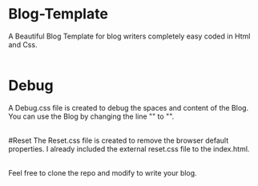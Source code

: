 # Blog-Template
A Beautiful Blog Template for blog writers completely easy coded in Html and Css.<br/><br/>

# Debug
A Debug.css file is created to debug the spaces and content of the Blog. You can use the Blog by changing the line
"<link rel="stylesheet" type="text/css" href="debugn.css">" to "<link rel="stylesheet" type="text/css" href="debug.css">".<br/><br/>

#Reset
The Reset.css file is created to remove the browser default properties. I already included the external reset.css file to the index.html.<br/><br/>

Feel free to clone the repo and modify to write your blog.

